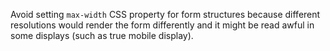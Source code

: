 Avoid setting `max-width` CSS property for form structures because different resolutions would render the form differently and it might be read awful in some displays (such as true mobile display).
